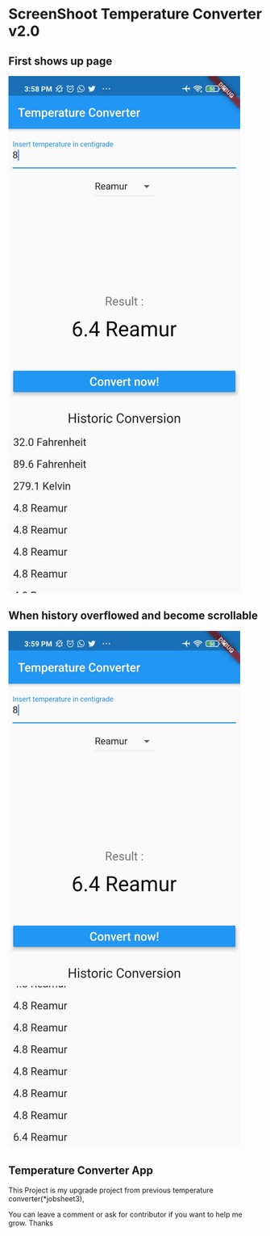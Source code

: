 # ScreenShoot Temperature Converter v2.0

## First shows up page
<img src="/Assets/2.jpeg" title="Screenshot dari HP 1"/>

## When history overflowed and become scrollable
<img src="/Assets/1.jpeg" title="Screenshot dari HP 2"/>


## Temperature Converter App

This Project is my upgrade project from previous temperature converter(*jobsheet3),

You can leave a comment or ask for contributor if you want to help me grow. Thanks 
